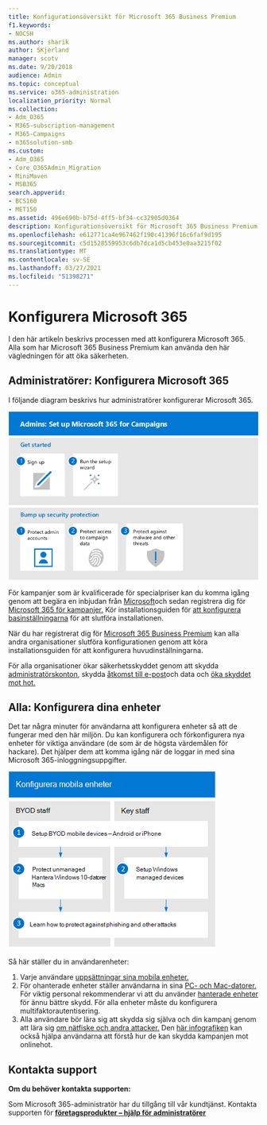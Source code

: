 ```yaml
---
title: Konfigurationsöversikt för Microsoft 365 Business Premium
f1.keywords:
- NOCSH
ms.author: sharik
author: SKjerland
manager: scotv
ms.date: 9/20/2018
audience: Admin
ms.topic: conceptual
ms.service: o365-administration
localization_priority: Normal
ms.collection:
- Adm_O365
- M365-subscription-management
- M365-Campaigns
- m365solution-smb
ms.custom:
- Adm_O365
- Core_O365Admin_Migration
- MiniMaven
- MSB365
search.appverid:
- BCS160
- MET150
ms.assetid: 496e690b-b75d-4ff5-bf34-cc32905d0364
description: Konfigurationsöversikt för Microsoft 365 Business Premium för kampanjer och andra företag
ms.openlocfilehash: e612771ca4e967462f190c41396f16c6faf9d195
ms.sourcegitcommit: c5d1528559953c6db7dca1d5cb453e0aa3215f02
ms.translationtype: MT
ms.contentlocale: sv-SE
ms.lasthandoff: 03/27/2021
ms.locfileid: "51398271"
---
```

# <a name="set-up-microsoft-365"></a>Konfigurera Microsoft 365

I den här artikeln beskrivs processen med att konfigurera Microsoft 365. Alla som har Microsoft 365 Business Premium kan använda den här vägledningen för att öka säkerheten.

## <a name="admins-set-up-microsoft-365"></a>Administratörer: Konfigurera Microsoft 365

I följande diagram beskrivs hur administratörer konfigurerar Microsoft 365.

![Steg för att konfigurera Microsoft 365](../media/M365-democracy-SetUpProcess.png)

För kampanjer som är kvalificerade för specialpriser kan du komma igång genom att begära en inbjudan från [Microsoft](https://m365forcampaigns.microsoft.com/)och sedan registrera dig för [Microsoft 365 för kampanjer.](m365-campaigns-sign-up.md) Kör installationsguiden för [att konfigurera basinställningarna](../business/set-up.md?toc=/microsoft-365/campaigns/toc.json) för att slutföra installationen.

När du har registrerat dig för [Microsoft 365 Business Premium](../business/sign-up.md) [](../business/set-up.md?toc=/microsoft-365/campaigns/toc.json) kan alla andra organisationer slutföra konfigurationen genom att köra installationsguiden för att konfigurera huvudinställningarna.

För alla organisationer ökar säkerhetsskyddet genom att skydda [administratörskonton](m365-campaigns-protect-admin-accounts.md), skydda [åtkomst till e-post](m365-campaigns-conditional-access.md)och data och [öka skyddet mot hot.](m365-campaigns-increase-protection.md)

## <a name="everyone-set-up-your-devices"></a>Alla: Konfigurera dina enheter

Det tar några minuter för användarna att konfigurera enheter så att de fungerar med den här miljön. Du kan konfigurera och förkonfigurera nya enheter för viktiga användare (de som är de högsta värdemålen för hackare). Det hjälper dem att komma igång när de loggar in med sina Microsoft 365-inloggningsuppgifter.

![Konfigurationsprocess för användarenhet](../media/m365-democracy-user-device-setup.png)
  
Så här ställer du in användarenheter:

1. Varje användare [uppsättningar sina mobila enheter.](../business/set-up-mobile-devices.md?toc=%2Fmicrosoft-365%2Fcampaigns%2Ftoc.json)
2. För ohanterade enheter ställer användarna in sina [PC- och Mac-datorer.](m365-campaigns-protect-pcs-macs.md)
För viktig personal rekommenderar vi att du använder [hanterade enheter](../business/set-up-windows-devices.md?toc=/microsoft-365/campaigns/toc.json) för ännu bättre skydd. För alla enheter måste du konfigurera [](m365-campaigns-multifactor-authenication.md)multifaktorautentisering.
3. Alla användare bör lära sig att skydda sig själva och din kampanj genom att lära sig [om nätfiske och andra attacker.](m365-campaigns-phishing-and-attacks.md) Den [här infografiken](m365-campaigns-protect-campaign-infographic.md) kan också hjälpa användarna att förstå hur de kan skydda kampanjen mot onlinehot.

## <a name="contact-support"></a>Kontakta support

 **Om du behöver kontakta supporten:**
  
Som Microsoft 365-administratör har du tillgång till vår kundtjänst. Kontakta supporten för **[företagsprodukter – hjälp för administratörer](../admin/contact-support-for-business-products.md)**
